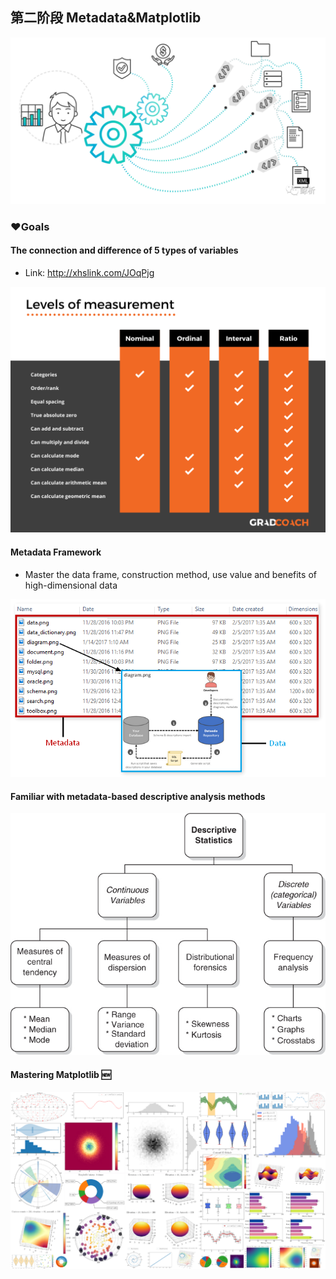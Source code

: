 ## 第二阶段 Metadata&Matplotlib

![输入图片说明](../../pic/metadata.png)

### ❤️Goals

#### The connection and difference of 5 types of variables

- Link: http://xhslink.com/JOqPjg

![Enter image description](../../pic/measurement.png)

#### Metadata Framework

- Master the data frame, construction method, use value and benefits of high-dimensional data

![Enter image description](../../pic/meta_example.png)

#### Familiar with metadata-based descriptive analysis methods

![Enter image description](../../pic/descriptive_analysis.png)

#### Mastering Matplotlib 🆕

![Enter image description](../../pic/matplotlib.png)